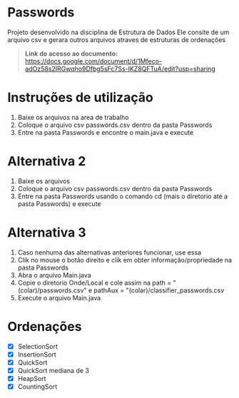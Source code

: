 # Passwords
Projeto desenvolvido na disciplina de Estrutura de Dados
Ele consite de um arquivo csv e gerara outros arquivos atraves de estruturas de ordenações

> <b>Link do acesso ao documento:</b> https://docs.google.com/document/d/1Mfeco-adOz58s2IRGwqho9Dfbg5sFc7Ss-IKZ8QFTuA/edit?usp=sharing
# Instruções de utilização
1. Baixe os arquivos na area de trabalho
2. Coloque o arquivo csv passwords.csv dentro da pasta Passwords
3. Entre na pasta Passwords e encontre o main.java e execute

# Alternativa 2
1. Baixe os arquivos
2. Coloque o arquivo csv passwords.csv dentro da pasta Passwords
3. Entre na pasta Passwords usando o comando cd (mais o diretorio até a pasta Passwords) e execute

# Alternativa 3
1. Caso nenhuma das alternativas anteriores funcionar, use essa
2. Clik no mouse o botão direito e clik em obter informação/propriedade na pasta Passwords
3. Abra o arquivo Main.java
4. Copie o diretorio Onde/Local e cole assim na path = "(colar)/passwords.csv" e pathAux = "(colar)/classifier_passwords.csv 
5. Execute o arquivo Main.java

# Ordenações
- [x] SelectionSort
- [x] InsertionSort
- [x] QuickSort
- [x] QuickSort mediana de 3
- [x] HeapSort
- [x] CountingSort
